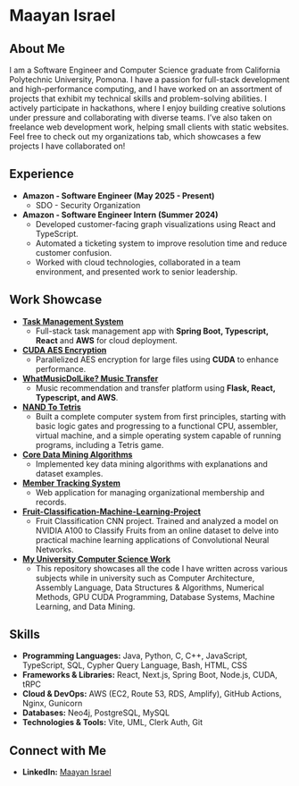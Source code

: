 # Maayan Israel

## About Me
I am a Software Engineer and Computer Science graduate from California Polytechnic University, Pomona. I have a passion for full-stack development and high-performance computing, and I have worked on an assortment of projects that exhibit my technical skills and problem-solving abilities. I actively participate in hackathons, where I enjoy building creative solutions under pressure and collaborating with diverse teams. I’ve also taken on freelance web development work, helping small clients with static websites. Feel free to check out my organizations tab, which showcases a few projects I have collaborated on!

## Experience
- **Amazon - Software Engineer (May 2025 - Present)**  
  - SDO - Security Organization
- **Amazon - Software Engineer Intern (Summer 2024)**  
  - Developed customer-facing graph visualizations using React and TypeScript.  
  - Automated a ticketing system to improve resolution time and reduce customer confusion.  
  - Worked with cloud technologies, collaborated in a team environment, and presented work to senior leadership.

## Work Showcase
- **[Task Management System](https://github.com/orgs/MaayanIsraelFullStackTaskManagement/repositories)**  
  - Full-stack task management app with **Spring Boot, Typescript, React** and **AWS** for cloud deployment.
- **[CUDA AES Encryption](https://github.com/Maayan12k/VideoEncryptorCUDA)**  
  - Parallelized AES encryption for large files using **CUDA** to enhance performance.
- **[WhatMusicDoILike? Music Transfer](https://github.com/orgs/WhatMusicDoILike-MusicWebApp/repositories)**  
  - Music recommendation and transfer platform using **Flask, React, Typescript,  and AWS**.
- **[NAND To Tetris](https://github.com/Maayan12k/UniversityCSWork/tree/main/NANDtoTetris_CS3650)**  
  - Built a complete computer system from first principles, starting with basic logic gates and progressing to a functional CPU, assembler, virtual machine, and a simple operating system capable of running programs, including a Tetris game.
- **[Core Data Mining Algorithms](https://github.com/Maayan12k/BasicAlgorithms)**  
  - Implemented key data mining algorithms with explanations and dataset examples.
- **[Member Tracking System](https://github.com/IscariotSystems/Member-System)**  
  - Web application for managing organizational membership and records.
- **[Fruit-Classification-Machine-Learning-Project](https://github.com/Maayan12k/CNN-Fruit-Classifier)**  
  - Fruit Classification CNN project. Trained and analyzed a model on NVIDIA A100 to Classify Fruits from an online dataset to delve into practical machine learning applications of Convolutional Neural Networks.
- **[My University Computer Science Work](https://github.com/Maayan12k/UniversityCSWork)**  
  - This repository showcases all the code I have written across various subjects while in university such as Computer Architecture, Assembly Language, Data Structures & Algorithms, Numerical Methods, GPU CUDA Programming, Database Systems, Machine Learning, and Data Mining. 

## Skills
- **Programming Languages:** Java, Python, C, C++, JavaScript, TypeScript, SQL, Cypher Query Language, Bash, HTML, CSS  
- **Frameworks & Libraries:** React, Next.js, Spring Boot, Node.js, CUDA, tRPC  
- **Cloud & DevOps:** AWS (EC2, Route 53, RDS, Amplify), GitHub Actions, Nginx, Gunicorn  
- **Databases:** Neo4j, PostgreSQL, MySQL  
- **Technologies & Tools:** Vite, UML, Clerk Auth, Git

## Connect with Me
- **LinkedIn:** [Maayan Israel](https://www.linkedin.com/in/maayan-israel-72694b206/)
